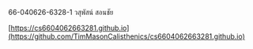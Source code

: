 66-040626-6328-1 วสุพัสน์ สอนชัย 

[https://cs6604062663281.github.io](https://github.com/TimMasonCalisthenics/cs6604062663281.github.io)
